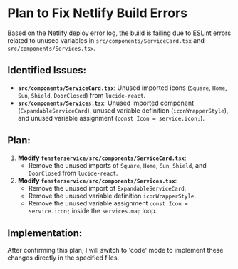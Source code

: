 # Plan to Fix Netlify Build Errors

Based on the Netlify deploy error log, the build is failing due to ESLint errors related to unused variables in `src/components/ServiceCard.tsx` and `src/components/Services.tsx`.

## Identified Issues:

*   **`src/components/ServiceCard.tsx`**: Unused imported icons (`Square`, `Home`, `Sun`, `Shield`, `DoorClosed`) from `lucide-react`.
*   **`src/components/Services.tsx`**: Unused imported component (`ExpandableServiceCard`), unused variable definition (`iconWrapperStyle`), and unused variable assignment (`const Icon = service.icon;`).

## Plan:

1.  **Modify `fensterservice/src/components/ServiceCard.tsx`**:
    *   Remove the unused imports of `Square`, `Home`, `Sun`, `Shield`, and `DoorClosed` from `lucide-react`.
2.  **Modify `fensterservice/src/components/Services.tsx`**:
    *   Remove the unused import of `ExpandableServiceCard`.
    *   Remove the unused variable definition `iconWrapperStyle`.
    *   Remove the unused variable assignment `const Icon = service.icon;` inside the `services.map` loop.

## Implementation:

After confirming this plan, I will switch to 'code' mode to implement these changes directly in the specified files.